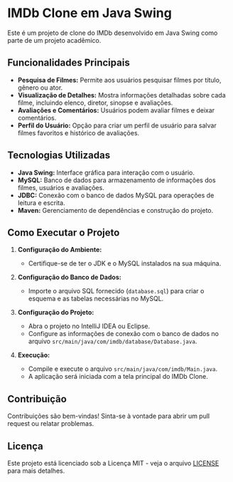 # IMDb Clone em Java Swing

Este é um projeto de clone do IMDb desenvolvido em Java Swing como parte de um projeto acadêmico.

## Funcionalidades Principais

- **Pesquisa de Filmes:** Permite aos usuários pesquisar filmes por título, gênero ou ator.
- **Visualização de Detalhes:** Mostra informações detalhadas sobre cada filme, incluindo elenco, diretor, sinopse e avaliações.
- **Avaliações e Comentários:** Usuários podem avaliar filmes e deixar comentários.
- **Perfil do Usuário:** Opção para criar um perfil de usuário para salvar filmes favoritos e histórico de avaliações.

## Tecnologias Utilizadas

- **Java Swing:** Interface gráfica para interação com o usuário.
- **MySQL:** Banco de dados para armazenamento de informações dos filmes, usuários e avaliações.
- **JDBC:** Conexão com o banco de dados MySQL para operações de leitura e escrita.
- **Maven:** Gerenciamento de dependências e construção do projeto.

## Como Executar o Projeto

1. **Configuração do Ambiente:**
   - Certifique-se de ter o JDK e o MySQL instalados na sua máquina.

2. **Configuração do Banco de Dados:**
   - Importe o arquivo SQL fornecido (`database.sql`) para criar o esquema e as tabelas necessárias no MySQL.

3. **Configuração do Projeto:**
   - Abra o projeto no IntelliJ IDEA ou Eclipse.
   - Configure as informações de conexão com o banco de dados no arquivo `src/main/java/com/imdb/database/Database.java`.

4. **Execução:**
   - Compile e execute o arquivo `src/main/java/com/imdb/Main.java`.
   - A aplicação será iniciada com a tela principal do IMDb Clone.

## Contribuição

Contribuições são bem-vindas! Sinta-se à vontade para abrir um pull request ou relatar problemas.

## Licença

Este projeto está licenciado sob a Licença MIT - veja o arquivo [LICENSE](LICENSE) para mais detalhes.
